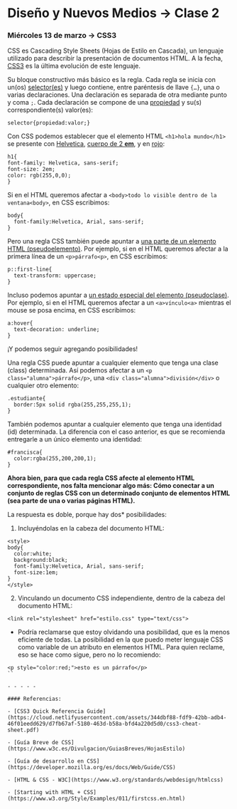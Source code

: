 # Diseño y Nuevos Medios → Clase 2  

### Miércoles 13 de marzo → CSS3

CSS es Cascading Style Sheets (Hojas de Estilo en Cascada), un lenguaje utilizado para describir la presentación de documentos HTML. A la fecha, [CSS3](https://www.w3.org/TR/css-2018/#css-level-3) es la última evolución de este lenguaje.

Su bloque constructivo más básico es la regla. Cada regla se inicia con un(os) [selector(es)](https://developer.mozilla.org/es/docs/Web/CSS/Referencia_CSS#Selectores) y  luego contiene, entre paréntesis de llave `{…}`, una o varias declaraciones. Una declaración es separada de otra mediante punto y coma `;`. Cada declaración se compone de una [propiedad](https://www.w3.org/TR/css-2018/#properties) y su(s) correspondiente(s) valor(es):

```
selector{propiedad:valor;}
```

Con CSS podemos establecer que el elemento HTML `<h1>hola mundo</h1>` se presente con [Helvetica](https://www.w3schools.com/cssref/css_websafe_fonts.asp), [cuerpo de 2 **em**](https://franciscoamk.com/unidades-de-medida-en-css/), y en [rojo](https://en.wikipedia.org/wiki/Web_colors):

```
h1{
font-family: Helvetica, sans-serif; 
font-size: 2em;
color: rgb(255,0,0);
}
```

Si en el HTML queremos afectar a `<body>todo lo visible dentro de la ventana<body>`, en CSS escribimos:

```
body{
  font-family:Helvetica, Arial, sans-serif;
}
```

Pero una regla CSS también puede apuntar a <a href="https://developer.mozilla.org/es/docs/Web/CSS/Pseudoelementos" target="_blank">una parte de un elemento HTML (pseudoelemento)</a>. Por ejemplo, si en el HTML queremos afectar a la primera línea de un `<p>párrafo<p>`, en CSS escribimos:

```
p::first-line{
  text-transform: uppercase;
}
```

Incluso podemos apuntar a <a href="https://developer.mozilla.org/es/docs/Web/CSS/Pseudo-classes" target="_blank">un estado especial del elemento (pseudoclase)</a>. Por ejemplo, si en el HTML queremos afectar a un `<a>vínculo<a>` mientras el mouse se posa encima, en CSS escribimos:

```
a:hover{
  text-decoration: underline;
}
```

¡Y podemos seguir agregando posibilidades! 

Una regla CSS puede apuntar a cualquier elemento que tenga una clase (class) determinada. Así podemos afectar a un `<p class="alumna">párrafo</p>`, una `<div class="alumna">división</div>` o cualquier otro elemento:

```
.estudiante{
  border:5px solid rgba(255,255,255,1);
}
```

También podemos apuntar a cualquier elemento que tenga una identidad (id) determinada. La diferencia con el caso anterior, es que se recomienda entregarle a un único elemento una identidad:

```
#francisca{
  color:rgba(255,200,200,1);
}
```

**Ahora bien, para que cada regla CSS afecte al elemento HTML correspondiente, nos falta mencionar algo más: Cómo conectar a un conjunto de reglas CSS con un determinado conjunto de elementos HTML (sea parte de una o varias páginas HTML).**

La respuesta es doble, porque hay dos* posibilidades: 

1. Incluyéndolas en la cabeza del documento HTML:

```
<style>
body{
  color:white;
  background:black;
  font-family:Helvetica, Arial, sans-serif;
  font-size:1em;
}
</style>
```

2. Vinculando un documento CSS independiente, dentro de la cabeza del documento HTML:

```
<link rel="stylesheet" href="estilo.css" type="text/css">
```
 
* Podría reclamarse que estoy olvidando una posibilidad, que es la menos eficiente de todas. La posibilidad en la que puedo meter lenguaje CSS como variable de un atributo en elementos HTML. Para quien reclame, eso se hace como sigue, pero no lo recomiendo:

```
<p style="color:red;">esto es un párrafo</p>
``

- - - - - 

#### Referencias:

- [CSS3 Quick Referencia Guide](https://cloud.netlifyusercontent.com/assets/344dbf88-fdf9-42bb-adb4-46f01eedd629/d7fb67af-5180-463d-b58a-bfd4a220d5d0/css3-cheat-sheet.pdf)

- [Guía Breve de CSS](https://www.w3c.es/Divulgacion/GuiasBreves/HojasEstilo)

- [Guía de desarrollo en CSS](https://developer.mozilla.org/es/docs/Web/Guide/CSS)

- [HTML & CSS - W3C](https://www.w3.org/standards/webdesign/htmlcss)

- [Starting with HTML + CSS](https://www.w3.org/Style/Examples/011/firstcss.en.html)

